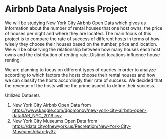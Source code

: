 # Airbnb Data Analysis Project
We will be studying New York City Airbnb Open Data which gives us information about the number of rental houses that one host owns,
the price of houses per night and where they are located. The main focus of this project is to compare the rate of success of different hosts in terms of how wisely
they choose their houses based on the number, price and location. We will be observing the relationship between how many houses each host owns and the distribution of renting rate.
Distinct locations influence house renting.
  

We are planning to focus on different types of queries in order to analyze according to which factors the hosts choose their rental houses and how we can classify the hosts
accordingly their rate of success. We decided that the revenue of the hosts will be the prime aspect to define their success.


Utilized Datasets
1.   New York City Airbnb Open Data from
https://www.kaggle.com/dgomonov/new-york-city-airbnb-open-data#AB_NYC_2019.csv
2.   New York City Museums Open Data from
https://data.cityofnewyork.us/Recreation/New-York-City-Museums/ekax-ky3z
